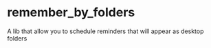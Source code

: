 # remember_by_folders
A lib that allow you to schedule reminders that will appear as desktop folders
